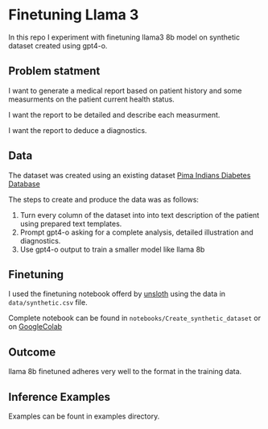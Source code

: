 # Finetuning Llama 3
In this repo I experiment with finetuning llama3 8b model on synthetic dataset created using gpt4-o.

## Problem statment
I want to generate a medical report based on patient history and some measurments on the patient current health status.

I want the report to be detailed and describe each measurment.

I want the report to deduce a diagnostics.

## Data
The dataset was created using an existing dataset [Pima Indians Diabetes Database](https://www.kaggle.com/datasets/uciml/pima-indians-diabetes-database)

The steps to create and produce the data was as follows:
1. Turn every column of the dataset into into text description of the patient using prepared text templates.
2. Prompt gpt4-o asking for a complete analysis, detailed illustration and diagnostics.
3. Use gpt4-o output to train a smaller model like llama 8b


## Finetuning
I used the finetuning notebook offerd by [unsloth](https://github.com/unslothai/unsloth) using the data in ```data/synthetic.csv``` file. 

Complete notebook can be found in ```notebooks/Create_synthetic_dataset``` or on [GoogleColab](https://colab.research.google.com/drive/1iSAv8jwN3-fV9NVGqd_xEgAnu4p7kttq?usp=sharing)


## Outcome
llama 8b finetuned adheres very well to the format in the training data.

## Inference Examples
Examples can be fount in examples directory.
